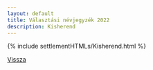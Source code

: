 ```yaml
---
layout: default
title: Választási névjegyzék 2022
description: Kisherend
---
```


{% include settlementHTMLs/Kisherend.html %}

[Vissza](./)